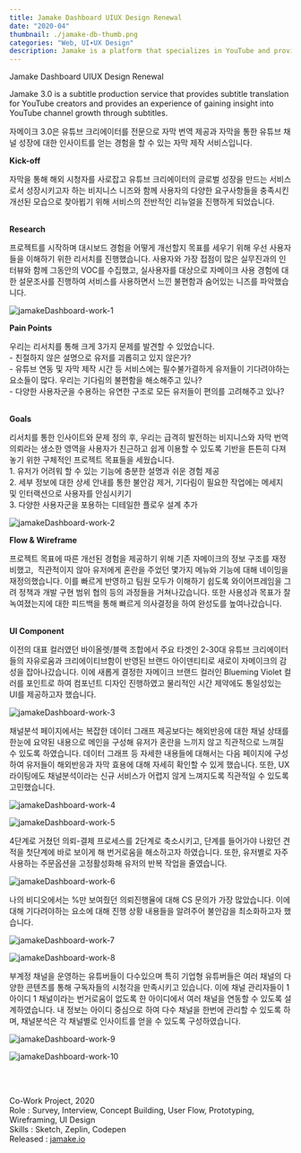 ```yaml
---
title: Jamake Dashboard UIUX Design Renewal 
date: "2020-04"
thumbnail: ./jamake-db-thumb.png
categories: "Web, UI∙UX Design"
description: Jamake is a platform that specializes in YouTube and provides subtitle translation.
---
```


<div class="project-cover">
    <img src="https://drive.google.com/uc?export=view&id=1Hfp4ILicsOxNSV4DiLodLkxHu5LAPWL6" alt="">
</div> <!-- // section cover -->

<div><div class="intro">
    <div class="title">Jamake Dashboard UIUX Design Renewal</div>
    <div>
        <p class="en">Jamake 3.0 is a subtitle production service that provides subtitle translation for YouTube creators and provides an experience of gaining insight into YouTube channel growth through subtitles.</p>
        <p class="ko">자메이크 3.0은 유튜브 크리에이터를 전문으로 자막 번역 제공과 자막을 통한 유튜브 채널 성장에 대한 인사이트를 얻는 경험을 할 수 있는 자막 제작 서비스입니다.</p>
    </div>
</div></div><!-- // section intro -->


<div class="intro">
    <div></div>
    <div>
        <b>Kick-off</b>
        <p>자막을 통해 해외 시청자를 사로잡고 유튜브 크리에이터의 글로벌 성장을 만드는 서비스로서 성장시키고자 하는 비지니스 니즈와 함께 사용자의 다양한 요구사항들을 충족시킨 개선된 모습으로 찾아뵙기 위해 서비스의 전반적인 리뉴얼을 진행하게 되었습니다.</p>
        <br>
        <b>Research</b>
        <p>프로젝트를 시작하며 대시보드 경험을 어떻게 개선할지 목표를 세우기 위해 우선 사용자들을 이해하기 위한 리서치를 진행했습니다. 사용자와 가장 접점이 많은 실무진과의 인터뷰와 함께 그동안의 VOC를 수집했고, 실사용자를 대상으로 자메이크 사용 경험에 대한 설문조사를 진행하여 서비스를 사용하면서 느낀 불편함과 숨어있는 니즈를 파악했습니다.</p>
    </div>
</div>


![jamakeDashboard-work-1](https://drive.google.com/uc?export=view&id=1YWWEPV3FODLhUJ9j21rFynm7cYjPDrNy)

<div class="intro">
    <div></div>
    <div>
        <b>Pain Points</b>
        <p>우리는 리서치를 통해 크게 3가지 문제를 발견할 수 있었습니다.<br>
        - 친절하지 않은 설명으로 유저를 괴롭히고 있지 않은가?<br>
        - 유튜브 연동 및 자막 제작 시간 등 서비스에는 필수불가결하게 유저들이 기다려야하는 요소들이 많다. 우리는 기다림의 불편함을 해소해주고 있나?<br>
        - 다양한 사용자군을 수용하는 유연한 구조로 모든 유저들이 편의를 고려해주고 있나?</p>
        <br>
        <b>Goals</b>
        <p>리서치를 통한 인사이트와 문제 정의 후, 우리는 급격히 발전하는 비지니스와 자막 번역 의뢰라는 생소한 영역을 사용자가 친근하고 쉽게 이용할 수 있도록 기반을 튼튼히 다져놓기 위한 구체적인 프로젝트 목표들을 세웠습니다.<br>
        1. 유저가 어려워 할 수 있는 기능에 충분한 설명과 쉬운 경험 제공<br>
        2. 세부 정보에 대한 상세 안내를 통한 불안감 제거, 기다림이 필요한 작업에는 메세지 및 인터랙션으로 사용자를 안심시키기<br>
        3. 다양한 사용자군을 포용하는 디테일한 플로우 설계 추가</p>
    </div>
</div>

![jamakeDashboard-work-2](https://drive.google.com/uc?export=view&id=1LJ1IKRRvYu1-VMDFu_82JMo6-rnCwAuQ)

<div class="intro">
    <div></div>
    <div>
        <b>Flow & Wireframe</b>
        <p>프로젝트 목표에 따른 개선된 경험을 제공하기 위해 기존 자메이크의 정보 구조를 재정비했고,  직관적이지 않아 유저에게 혼란을 주었던 몇가지 메뉴와 기능에 대해 네이밍을 재정의했습니다. 이를 빠르게 반영하고 팀원 모두가 이해하기 쉽도록 와이어프레임을 그려 정책과 개발 구현 범위 협의 등의 과정들을 거쳐나갔습니다. 또한 사용성과 목표가 잘 녹여졌는지에 대한 피드백을 통해 빠르게 의사결정을 하여 완성도를 높여나갔습니다.</p>
        <br>
        <b>UI Component</b>
        <p>이전의 대표 컬러였던 바이올렛/블랙 조합에서 주요 타겟인 2-30대 유튜브 크리에이터들의 자유로움과 크리에이티브함이 반영된 브랜드 아이덴티티로 새로이 자메이크의 감성을 잡아나갔습니다. 이에 새롭게 결정한 자메이크 브랜드 컬러인 Blueming Violet 컬러를 포인트로 하여 컴포넌트 디자인 진행하였고 물리적인 시간 제약에도 통일성있는 UI를 제공하고자 했습니다.</p>
    </div>
</div>

![jamakeDashboard-work-3](https://drive.google.com/uc?export=view&id=1IbWikV--mNoht7EhYjdfw62Mewn3WsSr)

<div class="intro">
    <div></div>
    <div>
        <p>채널분석 페이지에서는 복잡한 데이터 그래프 제공보다는 해외반응에 대한 채널 상태를 한눈에 요약된 내용으로 메인을 구성해 유저가 혼란을 느끼지 않고 직관적으로 느껴질 수 있도록 하였습니다. 데이터 그래프 등 자세한 내용들에 대해서는 다음 페이지에 구성하여 유저들이 해외반응과 자막 효용에 대해 자세히 확인할 수 있게 했습니다. 또한, UX라이팅에도 채널분석이라는 신규 서비스가 어렵지 않게 느껴지도록 직관적일 수 있도록 고민했습니다.</p>
    </div>
</div>


![jamakeDashboard-work-4](https://drive.google.com/uc?export=view&id=1V774xYDkIyauRA9jyXeFZRm1-6s0EMA4)

![jamakeDashboard-work-5](https://drive.google.com/uc?export=view&id=1844GulFyrjIk5PnBnBody9FTSJLduqYS)

<div class="intro">
    <div></div>
    <div>
        <p>4단계로 거쳤던 의뢰-결제 프로세스를 2단계로 축소시키고, 단계를 들어가야 나왔던 견적을 첫단계에 바로 보이게 해 번거로움을 해소하고자 하였습니다. 또한, 유저별로 자주 사용하는 주문옵션을 고정활성화해 유저의 반복 작업을 줄였습니다. </p>
    </div>
</div>

![jamakeDashboard-work-6](https://drive.google.com/uc?export=view&id=1xTQ7qG89hG5ZJm9Ypz8CyKJ2Jj_wfPDN)

<div class="intro">
    <div></div>
    <div>
        <p>나의 비디오에서는 %만 보여줬던 의뢰진행율에 대해 CS 문의가 가장 많았습니다. 이에 대해 기다려야하는 요소에 대해 진행 상황 내용들을 알려주어 불안감을 최소화하고자 했습니다. </p>
    </div>
</div>

![jamakeDashboard-work-7](https://drive.google.com/uc?export=view&id=17YY0aRx6NVa3ukP43oXYpk56Nf6qkHgf)

![jamakeDashboard-work-8](https://drive.google.com/uc?export=view&id=1XZMrRQ1uO6O1BH8-2dy-kRX76y-X7o1G)

<div class="intro">
    <div></div>
    <div>
        <p>부계정 채널을 운영하는 유튜버들이 다수있으며 특히 기업형 유튜버들은 여러 채널의 다양한 콘텐츠를 통해 구독자들의 시청각을 만족시키고 있습니다.
        이에 채널 관리자들이 1 아이디 1 채널이라는 번거로움이 없도록 한 아이디에서 여러 채널을 연동할 수 있도록 설계하였습니다.
        내 정보는 아이디 중심으로 하여 다수 채널을 한번에 관리할 수 있도록 하며, 채널분석은 각 채널별로 인사이트를 얻을 수 있도록 구성하였습니다.</p>
    </div>
</div>

![jamakeDashboard-work-9](https://drive.google.com/uc?export=view&id=1Gxqf0K4cvoENteNARYQ45qhEiTrpq2Ok)

![jamakeDashboard-work-10](https://drive.google.com/uc?export=view&id=10IMOSLnunChXii48_cbNTLEHtYq6IPWH)


<br/>
<br/>

Co-Work Project, 2020<br>
Role : Survey, Interview, Concept Building, User Flow, Prototyping, Wireframing, UI Design<br>
Skills : Sketch, Zeplin, Codepen<br>
Released : [jamake.io](https://jamake.io)